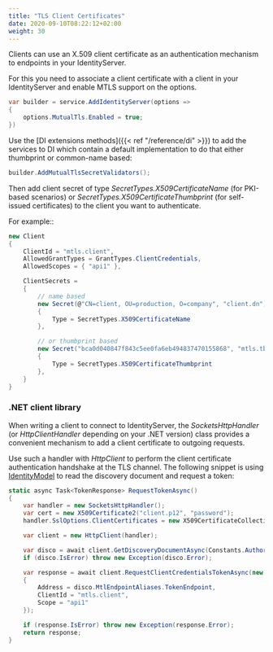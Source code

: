 ```yaml
---
title: "TLS Client Certificates"
date: 2020-09-10T08:22:12+02:00
weight: 30
---
```


Clients can use an X.509 client certificate as an authentication mechanism to endpoints in your IdentityServer.

For this you need to associate a client certificate with a client in your IdentityServer and enable MTLS support on the options.

```cs
var builder = service.AddIdentityServer(options =>
{
    options.MutualTls.Enabled = true;
})
```

Use the [DI extensions methods]({{< ref "/reference/di" >}}) to add the services to DI which contain a default implementation to do that either thumbprint or common-name based:

```cs
builder.AddMutualTlsSecretValidators();
```

Then add client secret of type *SecretTypes.X509CertificateName* (for PKI-based scenarios) 
or *SecretTypes.X509CertificateThumbprint* (for self-issued certificates) to the client you want to authenticate.

For example::

```cs
new Client
{
    ClientId = "mtls.client",
    AllowedGrantTypes = GrantTypes.ClientCredentials,
    AllowedScopes = { "api1" },

    ClientSecrets = 
    {
        // name based
        new Secret(@"CN=client, OU=production, O=company", "client.dn")
        {
            Type = SecretTypes.X509CertificateName
        },

        // or thumbprint based
        new Secret("bca0d040847f843c5ee0fa6eb494837470155868", "mtls.tb")
        {
            Type = SecretTypes.X509CertificateThumbprint
        },
    }
}
```

### .NET client library
When writing a client to connect to IdentityServer, the *SocketsHttpHandler* (or *HttpClientHandler* depending on your .NET version) 
class provides a convenient mechanism to add a client certificate to outgoing requests.

Use such a handler with *HttpClient* to perform the client certificate authentication handshake at the TLS channel.
The following snippet is using [IdentityModel](https://identitymodel.readthedocs.io) to read the discovery document and request a token:

```cs
static async Task<TokenResponse> RequestTokenAsync()
{
    var handler = new SocketsHttpHandler();
    var cert = new X509Certificate2("client.p12", "password");
    handler.SslOptions.ClientCertificates = new X509CertificateCollection { cert };

    var client = new HttpClient(handler);

    var disco = await client.GetDiscoveryDocumentAsync(Constants.Authority);
    if (disco.IsError) throw new Exception(disco.Error);

    var response = await client.RequestClientCredentialsTokenAsync(new ClientCredentialsTokenRequest
    {
        Address = disco.MtlEndpointAliases.TokenEndpoint,
        ClientId = "mtls.client",
        Scope = "api1"
    });

    if (response.IsError) throw new Exception(response.Error);
    return response;
}
```
